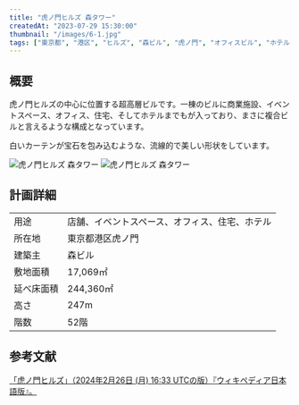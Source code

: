 ```yaml
---
title: "虎ノ門ヒルズ 森タワー"
createdAt: "2023-07-29 15:30:00"
thumbnail: "/images/6-1.jpg"
tags: ["東京都", "港区", "ヒルズ", "森ビル", "虎ノ門", "オフィスビル", "ホテル", "住宅"]
---
```


## 概要
虎ノ門ヒルズの中心に位置する超高層ビルです。一棟のビルに商業施設、イベントスペース、オフィス、住宅、そしてホテルまでもが入っており、まさに複合ビルと言えるような構成となっています。

白いカーテンが宝石を包み込むような、流線的で美しい形状をしています。

<div class="mt-2 grid grid-cols-2 gap-x-2">
	<img src="/images/5-2.jpg" alt="虎ノ門ヒルズ 森タワー"/>
	<img src="/images/6-1.jpg" alt="虎ノ門ヒルズ 森タワー"/>
</div>


## 計画詳細
| | |
| ---- | ----
| 用途 | 店舗、イベントスペース、オフィス、住宅、ホテル
| 所在地 | 東京都港区虎ノ門
| 建築主 | 森ビル
| 敷地面積 | 17,069㎡
| 延べ床面積 | 244,360㎡
| 高さ | 247m
| 階数 | 52階

## 参考文献
[「虎ノ門ヒルズ」（2024年2月26日 (月) 16:33 UTCの版）『ウィキペディア日本語版』。](https://ja.wikipedia.org/wiki/%E8%99%8E%E3%83%8E%E9%96%80%E3%83%92%E3%83%AB%E3%82%BA)